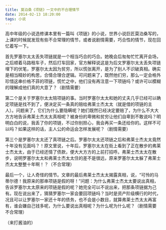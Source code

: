 ```yaml
---
title: 莫泊桑《项链》一文中的不合理情节
date: 2014-02-13 18:20:00
tags: 小说
---
```


高中年级的小说选修课本里有一篇叫《项链》的小说，世界小说巨匠莫泊桑写的，上课的时候就发现有些不合常理的情节，或者说剧情需要，巧合性的情节，现在回忆着写一下。

首先罗塞尔太太丢失项链就是一个相当巧合的巧合。她晚会后匆匆忙忙离开会场，之后顺着马路租车子，然后打车回家，官方解释说这是为后文罗塞尔太太丢失项链埋下的伏笔，罗塞尔太太因为贫穷，所以慌张离开，是为了别人不识破真相。确实是相当精妙的构思，合情合理合逻辑。可问题来了，既然他们穷，那么一定会格外珍惜这串价格不菲的项链，慌忙之中，他们没有再注意一下项链吗？或许可以模糊的理解成他们真的大意了？（剧情需要）

第二个是关于罗塞尔太太陪项链的事。当时罗塞尔太太和她的丈夫几乎已经可以确定项链是找不到了，便决定买一条真的赔给弗莱士杰太太（就是借的项链的主人）。问题来了，它们为什么要隐瞒呢？她们既然已经决定要赔了，为什么不大大方方地告诉弗莱士杰太太真相呢？被身份的卑微和贫穷让他们自卑到不敢说吗？明明白白的说，我丢了你的项链，不过你别担心，我会再买一条还给你的。这样不可以吗？如果这样的话，主人公的命运会怎样发展呢？（剧情需要）

第三个是罗塞尔太太还了真项链之后。罗塞尔太太还项链之后和弗莱士杰太太竟然十年没有见面吗？！原文里说，十年后，罗塞尔太太在街上看到了正在散步的弗莱士杰太太，由于已经还情了债款，便大大方方的上前打招呼。弗莱士杰太太在散步，说明罗塞尔太太和弗莱士杰太太住的差不是很远，原来罗塞尔太太躲了弗莱士杰太太整整十年啊！？（不合常理）

最后一个，让人奇怪的情节。文章的最后弗莱士杰太太揭露真相，说，“可怜的马蒂尔德！我原来的那串项链是假的呀！”问题：为什么弗莱士杰太太要说出真相，告诉罗塞尔太太原来的项链是假的呢？她完全可以不说出来，把那条项链据为己有。现在说出来了，猜猜罗塞尔一家会要回项链吗？当时是资产阶级横行的时代，况且可以让罗塞尔一家还十年的债务，也不会是小数目，就算弗莱士杰太太再富有，谁会嫌自己钱多呢，为什么要说出真相呢？为什么呢为什么呢？（剧情需要 不合常理）

（来打酱油的）
